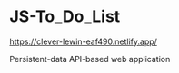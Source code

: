 # JS-To_Do_List

https://clever-lewin-eaf490.netlify.app/

Persistent-data API-based web application
